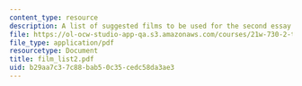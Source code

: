 ```yaml
---
content_type: resource
description: A list of suggested films to be used for the second essay assignment.
file: https://ol-ocw-studio-app-qa.s3.amazonaws.com/courses/21w-730-2-the-creative-spark-fall-2004/b29aa7c37c88bab50c35cedc58da3ae3_film_list2.pdf
file_type: application/pdf
resourcetype: Document
title: film_list2.pdf
uid: b29aa7c3-7c88-bab5-0c35-cedc58da3ae3
---
```

